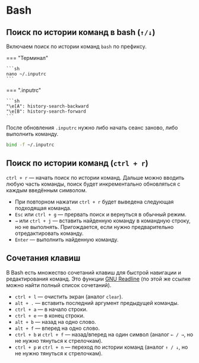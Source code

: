 # Bash

## Поиск по истории команд в bash (`↑/↓`)

Включаем поиск по истории команд `bash` по префиксу.

=== "Терминал"

    ```sh
    nano ~/.inputrc
    ```

=== ".inputrc"

    ```sh
    "\e[A": history-search-backward
    "\e[B": history-search-forward
    ```

После обновления `.inputrc` нужно либо начать сеанс заново, либо выполнить команду.

```sh
bind -f ~/.inputrc
```

## Поиск по истории команд (`ctrl + r`)

`ctrl + r` — начать поиск по истории команд. Дальше можно вводить любую часть команды, поиск будет инкрементально обновляться с каждым введённым символом. 

- При повторном нажатии `ctrl + r` будет выведена следующая подходящая команда. 
- `Esc` или `ctrl + g` — прервать поиск и вернуться в обычный режим. 
- `→` или `ctrl + j` — вставить найденную команду в командную строку, но не выполнять. Пригождается, если нужно предварительно отредактировать команду.
- `Enter` — выполнить найденную команду.


## Сочетания клавиш

В Bash есть множество сочетаний клавиш для быстрой навигации и редактирования команд. 
Это функции [GNU Readline](https://en.wikipedia.org/wiki/GNU_Readline) (по этой же ссылке можно найти полный список сочетаний).

- `ctrl + l` — очистить экран (аналог `clear`).
- `alt + .` — вставить последний аргумент предыдущей команды.
- `ctrl + a` — в начало строки.
- `ctrl + e` — в конец строки.
- `alt + b` — назад на одно слово.
- `alt + f` — вперед на одно слово.
- `ctrl + b` и `ctrl + f` — назад/вперед на один символ (аналог `← / →`, но не нужно тянуться к стрелочкам).
- `ctrl + p` и `ctrl + n` — переход по истории команд (аналог `↑ / ↓`, но не нужно тянуться к стрелочкам).

